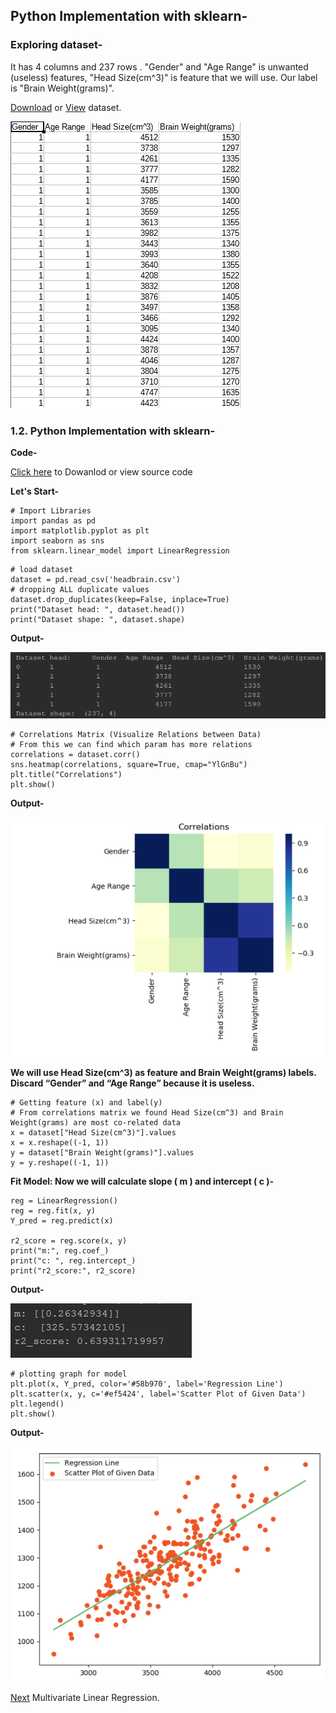 ## Python Implementation with sklearn-

### Exploring dataset-

It has 4 columns and 237 rows . "Gender" and "Age Range" is unwanted (useless) features, "Head Size(cm^3)" is feature that we will use. Our label is "Brain Weight(grams)".

[Download](https://github.com/Dipeshpal/Machine-Learning/blob/master/Linear%20Regression/headbrain.csv) or [View](https://github.com/Dipeshpal/Machine-Learning/blob/master/Linear%20Regression/headbrain.csv) dataset.

![headbrain dataset](https://raw.githubusercontent.com/Dipeshpal/Machine-Learning/master/Raw%20Images/headbrain%20dataset.png)


### 1.2. Python Implementation with sklearn-

**Code-** 

[Click here](https://github.com/Dipeshpal/Machine-Learning/blob/master/Linear%20Regression/Single%20Variable%20Linear%20Regression%20with%20Slearn.py) to Dowanlod or view source code

**Let's Start-**

```
# Import Libraries  
import pandas as pd  
import matplotlib.pyplot as plt  
import seaborn as sns  
from sklearn.linear_model import LinearRegression
```

```
# load dataset  
dataset = pd.read_csv('headbrain.csv')  
# dropping ALL duplicate values  
dataset.drop_duplicates(keep=False, inplace=True)  
print("Dataset head: ", dataset.head())  
print("Dataset shape: ", dataset.shape)
```

**Output-**

![Output 1](https://raw.githubusercontent.com/Dipeshpal/Machine-Learning/master/Raw%20Images/Output%201.png)


```
# Correlations Matrix (Visualize Relations between Data)  
# From this we can find which param has more relations  
correlations = dataset.corr()  
sns.heatmap(correlations, square=True, cmap="YlGnBu")  
plt.title("Correlations")  
plt.show()
```

**Output-**

![Output 2](https://raw.githubusercontent.com/Dipeshpal/Machine-Learning/master/Raw%20Images/Output%202.PNG)


**We will use Head Size(cm^3) as feature and Brain Weight(grams) labels. Discard “Gender” and “Age Range” because it is useless.**

```
# Getting feature (x) and label(y)  
# From correlations matrix we found Head Size(cm^3) and Brain Weight(grams) are most co-related data  
x = dataset["Head Size(cm^3)"].values  
x = x.reshape((-1, 1))  
y = dataset["Brain Weight(grams)"].values  
y = y.reshape((-1, 1))
```

**Fit Model: Now we will calculate slope ( m ) and intercept ( c )-** 

```
reg = LinearRegression()  
reg = reg.fit(x, y)  
Y_pred = reg.predict(x)  
   
r2_score = reg.score(x, y)  
print("m:", reg.coef_)  
print("c: ", reg.intercept_)  
print("r2_score:", r2_score)
```

**Output-**

![Output 3.1](https://raw.githubusercontent.com/Dipeshpal/Machine-Learning/master/Raw%20Images/Output%203.1.PNG)

```
# plotting graph for model  
plt.plot(x, Y_pred, color='#58b970', label='Regression Line')  
plt.scatter(x, y, c='#ef5424', label='Scatter Plot of Given Data')  
plt.legend()  
plt.show()
```

**Output-**

![Output 4.1](https://raw.githubusercontent.com/Dipeshpal/Machine-Learning/master/Raw%20Images/Output%204.1.PNG)

[Next](https://github.com/Dipeshpal/Machine-Learning/blob/master/Linear%20Regression/Readme.md#implementations-with-python-) Multivariate Linear Regression.
